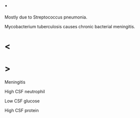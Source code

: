 # .

Mostly due to Streptococcus pneumonia.

Mycobacterium tuberculosis causes chronic bacterial meningitis.

# <

# >

Meningitis

High CSF neutrophil

Low CSF glucose

High CSF protein
